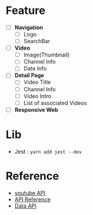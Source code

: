 # Feature
- [ ] **Navigation**
  - [ ] Logo
  - [ ] SearchBar
- [ ] **Video**
  - [ ] Image(Thumbnail)
  - [ ] Channel Info
  - [ ] Date Info
- [ ] **Detail Page**
  - [ ] Video Title
  - [ ] Channel Info
  - [ ] Video Intro
  - [ ] List of associated Videos
- [ ] **Responsive Web**

# Lib
- Jest : `yarn add jest --dev`

# Reference
- [youtube API](https://developers.google.com/youtube/v3?hl=ko)
- [API Reference](https://developers.google.com/youtube/v3/docs)
- [Data API](https://developers.google.com/youtube/v3/docs/search/list)